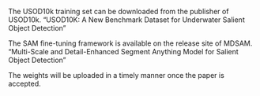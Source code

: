 The USOD10k training set can be downloaded from the publisher of USOD10k. “USOD10K: A New Benchmark Dataset for Underwater Salient Object Detection”

The SAM fine-tuning framework is available on the release site of MDSAM. “Multi-Scale and Detail-Enhanced Segment Anything Model for Salient Object Detection”

The weights will be uploaded in a timely manner once the paper is accepted.

